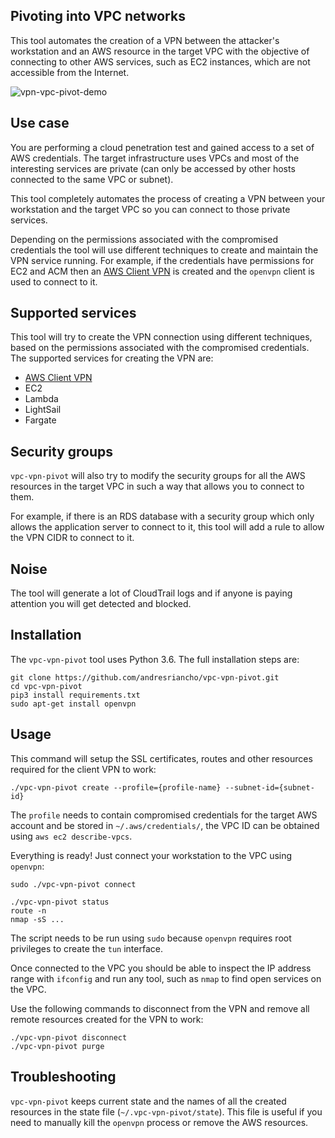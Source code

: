 ## Pivoting into VPC networks

This tool automates the creation of a VPN between the attacker's workstation and an
AWS resource in the target VPC with the objective of connecting to other AWS services,
such as EC2 instances, which are not accessible from the Internet.

![vpn-vpc-pivot-demo](https://user-images.githubusercontent.com/865200/66357402-0fe21200-e945-11e9-8191-0baf02dba573.gif)

## Use case

You are performing a cloud penetration test and gained access to a set of 
AWS credentials. The target infrastructure uses VPCs and most of the interesting
services are private (can only be accessed by other hosts connected to the same VPC
or subnet).

This tool completely automates the process of creating a VPN between your workstation
and the target VPC so you can connect to those private services.

Depending on the permissions associated with the compromised credentials the tool
will use different techniques to create and maintain the VPN service running. For
example, if the credentials have permissions for EC2 and ACM then an [AWS Client VPN](https://docs.aws.amazon.com/vpn/latest/clientvpn-admin/cvpn-getting-started.html)
is created and the `openvpn` client is used to connect to it.

## Supported services

This tool will try to create the VPN connection using different techniques, based
on the permissions associated with the compromised credentials. The supported services
for creating the VPN are:

 * [AWS Client VPN](https://docs.aws.amazon.com/vpn/latest/clientvpn-admin/cvpn-getting-started.html)
 * EC2
 * Lambda
 * LightSail
 * Fargate
 
## Security groups

`vpc-vpn-pivot` will also try to modify the security groups for all the AWS
resources in the target VPC in such a way that allows you to connect to them.

For example, if there is an RDS database with a security group which only allows
the application server to connect to it, this tool will add a rule to allow
the VPN CIDR to connect to it.

## Noise

The tool will generate a lot of CloudTrail logs and if anyone is paying attention
you will get detected and blocked.

## Installation

The `vpc-vpn-pivot` tool uses Python 3.6. The full installation steps are:

```
git clone https://github.com/andresriancho/vpc-vpn-pivot.git
cd vpc-vpn-pivot
pip3 install requirements.txt
sudo apt-get install openvpn
```

## Usage

This command will setup the SSL certificates, routes and other resources
required for the client VPN to work:

```
./vpc-vpn-pivot create --profile={profile-name} --subnet-id={subnet-id}
```

The `profile` needs to contain compromised credentials for the target AWS account and
be stored in `~/.aws/credentials/`, the VPC ID can be obtained using `aws ec2 describe-vpcs`.


Everything is ready! Just connect your workstation to the VPC using `openvpn`:

```
sudo ./vpc-vpn-pivot connect

./vpc-vpn-pivot status
route -n
nmap -sS ...
```

The script needs to be run using `sudo` because `openvpn` requires root privileges
to create the `tun` interface.

Once connected to the VPC you should be able to inspect the IP address range with
`ifconfig` and run any tool, such as `nmap` to find open services on the VPC.

Use the following commands to disconnect from the VPN and remove all remote
resources created for the VPN to work:

```
./vpc-vpn-pivot disconnect
./vpc-vpn-pivot purge
```

## Troubleshooting

`vpc-vpn-pivot` keeps current state and the names of all the created resources in the
state file (`~/.vpc-vpn-pivot/state`). This file is useful if you need to manually kill
the `openvpn` process or remove the AWS resources.
